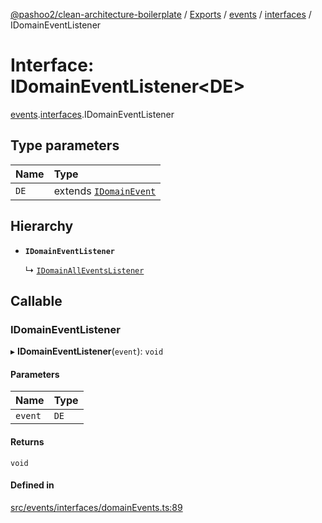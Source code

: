 [@pashoo2/clean-architecture-boilerplate](../README.md) / [Exports](../modules.md) / [events](../modules/events.md) / [interfaces](../modules/events.interfaces.md) / IDomainEventListener

# Interface: IDomainEventListener<DE\>

[events](../modules/events.md).[interfaces](../modules/events.interfaces.md).IDomainEventListener

## Type parameters

| Name | Type |
| :------ | :------ |
| `DE` | extends [`IDomainEvent`](events.interfaces.idomainevent.md) |

## Hierarchy

- **`IDomainEventListener`**

  ↳ [`IDomainAllEventsListener`](events.interfaces.idomainalleventslistener.md)

## Callable

### IDomainEventListener

▸ **IDomainEventListener**(`event`): `void`

#### Parameters

| Name | Type |
| :------ | :------ |
| `event` | `DE` |

#### Returns

`void`

#### Defined in

[src/events/interfaces/domainEvents.ts:89](https://github.com/pashoo2/clean-architecture-boilerplate/blob/e82048b/src/events/interfaces/domainEvents.ts#L89)
